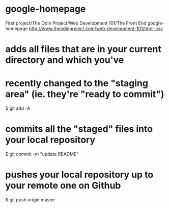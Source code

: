 google-homepage
===============

First project/The Odin Project/Web Development 101/The Front End
google-homepage http://www.theodinproject.com/web-development-101/html-css

# adds all files that are in your current directory and which you've
# recently changed to the "staging area" (ie. they're "ready to commit")
$ git add -A

# commits all the "staged" files into your local repository
$ git commit -m "update README"

# pushes your local repository up to your remote one on Github
$ git push origin master
